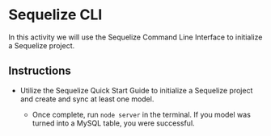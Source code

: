 # Sequelize CLI

In this activity we will use the Sequelize Command Line Interface to initialize a Sequelize project. 

## Instructions

* Utilize the Sequelize Quick Start Guide to initialize a Sequelize project and create and sync at least one model.

  * Once complete, run `node server` in the terminal. If you model was turned into a MySQL table, you were successful.
